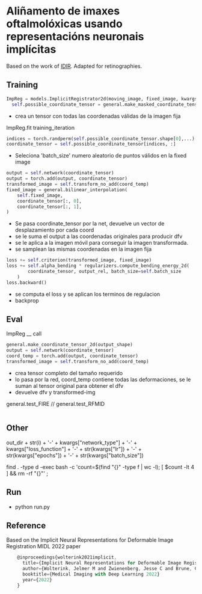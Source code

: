 # Aliñamento de imaxes oftalmolóxicas usando representacións neuronais implícitas

Based on the work of [IDIR](https://github.com/MIAGroupUT/IDIR). Adapted for retinographies.

## Training

```python
ImpReg = models.ImplicitRegistrator2d(moving_image, fixed_image, kwargs)
  self.possible_coordinate_tensor = general.make_masked_coordinate_tensor_2d(self.mask,self.fixed_image.shape)
```

- crea un tensor con todas las coordenadas válidas de la imagen fija

ImpReg.fit
training_iteration

```python
indices = torch.randperm(self.possible_coordinate_tensor.shape[0],...)[: self.batch_size]
coordinate_tensor = self.possible_coordinate_tensor[indices, :]
```

- Seleciona 'batch_size' numero aleatorio de puntos válidos en la fixed image

```python
output = self.network(coordinate_tensor)
output = torch.add(output, coordinate_tensor)
transformed_image = self.transform_no_add(coord_temp)
fixed_image = general.bilinear_interpolation(
    self.fixed_image,
    coordinate_tensor[:, 0],
    coordinate_tensor[:, 1],
)

```

- Se pasa coordinate_tensor por la net, devuelve un vector de desplazamiento por cada coord
- se le suma el output a las coordenadas originales para producir dfv
- se le aplica a la imagen móvil para conseguir la imagen transformada.
- se samplean las mismas coordenadas en la imagen fija

```python
loss += self.criterion(transformed_image, fixed_image)
loss += self.alpha_bending * regularizers.compute_bending_energy_2d(
        coordinate_tensor, output_rel, batch_size=self.batch_size
    )
loss.backward()
```

- se computa el loss y se aplican los terminos de regulacion
- backprop

## Eval

ImpReg __ call

```python
general.make_coordinate_tensor_2d(output_shape)
output = self.network(coordinate_tensor)
coord_temp = torch.add(output, coordinate_tensor)
transformed_image = self.transform_no_add(coord_temp)
```

- crea tensor completo del tamaño requerido
- lo pasa por la red, coord_temp contiene todas las deformaciones, se le suman al tensor original para obtener el dfv
- devuelve dfv y transformed-img

general.test_FIRE // general.test_RFMID

```python


```

## Other

out_dir + str(i) + '-' + kwargs["network_type"] + '-' + kwargs["loss_function"] + '-' + str(kwargs["lr"]) + '-' + str(kwargs["epochs"]) + '-' + str(kwargs["batch_size"])

find . -type d -exec bash -c 'count=$(find "{}" -type f | wc -l); [ $count -lt 4 ] && rm -rf "{}"' \;

## Run

- python run.py

## Reference

Based on the Implicit Neural Representations for Deformable Image Registration MIDL 2022 paper

```js
    @inproceedings{wolterink2021implicit,
      title={Implicit Neural Representations for Deformable Image Registration},
      author={Wolterink, Jelmer M and Zwienenberg, Jesse C and Brune, Christoph},
      booktitle={Medical Imaging with Deep Learning 2022}
      year={2022}
    }
```
